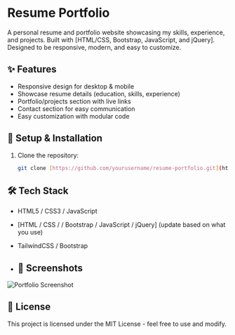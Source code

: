 # Resume Portfolio

A personal resume and portfolio website showcasing my skills, experience, and projects. Built with [HTML/CSS, Bootstrap, JavaScript, and jQuery]. Designed to be responsive, modern, and easy to customize.

## ✨ Features
- Responsive design for desktop & mobile
- Showcase resume details (education, skills, experience)
- Portfolio/projects section with live links
- Contact section for easy communication
- Easy customization with modular code


## 🚀 Setup & Installation
1. Clone the repository:
   ```bash
   git clone [https://github.com/yourusername/resume-portfolio.git](https://github.com/Qasimrana/Resume-showcase.git)


## 🛠 Tech Stack
- HTML5 / CSS3 / JavaScript
- [HTML / CSS / / Bootstrap / JavaScript / jQuery] (update based on what you use)
- TailwindCSS / Bootstrap

- ## 📸 Screenshots
![Portfolio Screenshot](screenshot.png)


## 📄 License
This project is licensed under the MIT License - feel free to use and modify.

